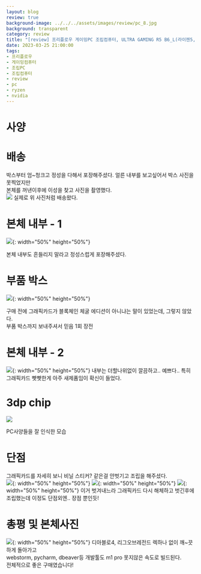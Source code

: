 ```yaml
---
layout: blog
review: true
background-image: ../../../assets/images/review/pc_8.jpg
background: transparent
category: review
title: "[review] 프리플로우 게이밍PC 조립컴퓨터, ULTRA GAMING R5 B6_L(라이젠5, RTX 3060Ti)"
date: 2023-03-25 21:00:00
tags:
- 프리플로우
- 게이밍컴퓨터
- 조립PC
- 조립컴퓨터
- review
- pc
- ryzen
- nvidia
---
```


# 사양


# 배송
박스부터 엄~청크고 정성을 다해서 포장해주셨다. 얼른 내부를 보고싶어서 박스 사진을 못찍었지만  
본체를 꺼낸이후에 이성을 찾고 사진을 촬영했다.  
![](../../../assets/images/review/pc_0.png)
실제로 위 사진처럼 배송왔다.

# 본체 내부 - 1 
![](../../../assets/images/review/pc_1.jpg){: width="50%" height="50%"}

본체 내부도 흔들리지 말라고 정성스럽게 포장해주셨다.

# 부품 박스
![](../../../assets/images/review/pc_2.jpg){: width="50%" height="50%"}

구매 전에 그래픽카드가 블록체인 체굴 에디션이 아니냐는 말이 있었는데, 그렇지 않았다.  
부품 박스까지 보내주셔서 믿음 1회 장전

# 본체 내부 - 2
![](../../../assets/images/review/pc_3.jpg){: width="50%" height="50%"}
내부는 더할나위없이 깔끔하고.. 예쁘다.. 특히 그래픽카드 빳빳한게 아주 새제품임이 확신이 들었다.

# 3dp chip
![](../../../assets/images/review/pc_4.png)

PC사양들을 잘 인식한 모습

# 단점
그래픽카드를 자세히 보니 비닐 스티커? 같은걸 안벗기고 조립을 해주셨다.  
![](../../../assets/images/review/pc_5.jpg){: width="50%" height="50%"}
![](../../../assets/images/review/pc_6.jpg){: width="50%" height="50%"}
![](../../../assets/images/review/pc_7.jpg){: width="50%" height="50%"}
이거 벗겨내느라 그래픽카드 다시 해체하고 벗긴후에 조립했는데 이정도 단점외엔.. 장점 뿐인듯!

# 총평 및 본체사진
![](../../../assets/images/review/pc_8.jpg){: width="50%" height="50%"}
디아블로4, 리그오브레전드 렉하나 없이 깨~끗하게 돌아가고  
webstorm, pycharm, dbeaver등 개발툴도 m1 pro 못지않은 속도로 빌드된다.  
전체적으로 좋은 구매였습니다!
